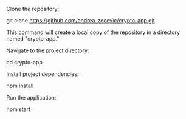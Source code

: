 Clone the repository: 

git clone https://github.com/andrea-zecevic/crypto-app.git

This command will create a local copy of the repository in a directory named "crypto-app."

Navigate to the project directory: 

cd crypto-app

Install project dependencies:

npm install

Run the application:

npm start
